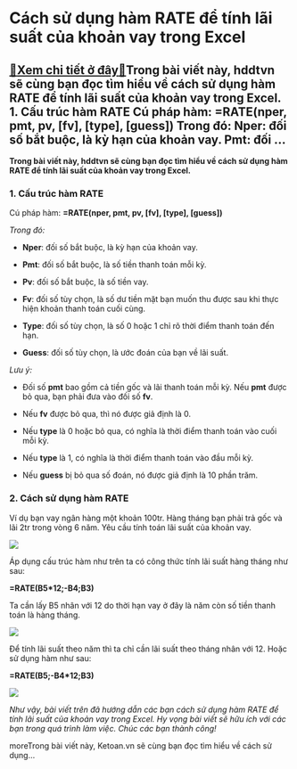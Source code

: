 Cách sử dụng hàm RATE để tính lãi suất của khoản vay trong Excel
================================================================

[:gift:Xem chi tiết ở đây:gift:](https://hddtvn.com/cach-su-dung-ham-rate-de-tinh-lai-suat-cua-khoan-vay-trong-excel/)Trong bài viết này, hddtvn sẽ cùng bạn đọc tìm hiểu về cách sử dụng hàm RATE để tính lãi suất của khoản vay trong Excel. 1. Cấu trúc hàm RATE Cú pháp hàm: =RATE(nper, pmt, pv, [fv], [type], [guess]) Trong đó: Nper: đối số bắt buộc, là kỳ hạn của khoản vay. Pmt: đối …
-----------------------------------------------------------------------------------------------------------------------------------------------------------------------------------------------------------------------------------------------------------------------------

**Trong bài viết này, hddtvn sẽ cùng bạn đọc tìm hiểu về cách sử dụng hàm RATE để tính lãi suất của khoản vay trong Excel.**


### 1. Cấu trúc hàm RATE


Cú pháp hàm: **=RATE(nper, pmt, pv, [fv], [type], [guess])**


*Trong đó:*




* **Nper**: đối số bắt buộc, là kỳ hạn của khoản vay.

* **Pmt**: đối số bắt buộc, là số tiền thanh toán mỗi kỳ.

* **Pv**: đối số bắt buộc, là số tiền vay.

* **Fv**: đối số tùy chọn, là số dư tiền mặt bạn muốn thu được sau khi thực hiện khoản thanh toán cuối cùng.

* **Type**: đối số tùy chọn, là số 0 hoặc 1 chỉ rõ thời điểm thanh toán đến hạn.

* **Guess**: đối số tùy chọn, là ước đoán của bạn về lãi suất.



*Lưu ý:*




* Đối số **pmt** bao gồm cả tiền gốc và lãi thanh toán mỗi kỳ. Nếu **pmt** được bỏ qua, bạn phải đưa vào đối số **fv**.

* Nếu **fv** được bỏ qua, thì nó được giả định là 0.

* Nếu **type** là 0 hoặc bỏ qua, có nghĩa là thời điểm thanh toán vào cuối mỗi kỳ.

* Nếu **type** là 1, có nghĩa là thời điểm thanh toán vào đầu mỗi kỳ.

* Nếu **guess** bị bỏ qua số đoán, nó được giả định là 10 phần trăm.



### 2. Cách sử dụng hàm RATE


Ví dụ bạn vay ngân hàng một khoản 100tr. Hàng tháng bạn phải trả gốc và lãi 2tr trong vòng 6 năm. Yêu cầu tính toán lãi suất của khoản vay.


![](https://hddtvn.com/wp-content/uploads/2021/01/danQ6BV.png)


Áp dụng cấu trúc hàm như trên ta có công thức tính lãi suất hàng tháng như sau:


**=RATE(B5*12;-B4;B3)**


Ta cần lấy B5 nhân với 12 do thời hạn vay ở đây là năm còn số tiền thanh toán là hàng tháng.


![](https://hddtvn.com/wp-content/uploads/2021/01/OoLu1dc.png)


Để tính lãi suất theo năm thì ta chỉ cần lãi suất theo tháng nhân với 12. Hoặc sử dụng hàm như sau:


**=RATE(B5;-B4*12;B3)**


![](https://hddtvn.com/wp-content/uploads/2021/01/crV66MS.png)


*Như vậy, bài viết trên đã hướng dẫn các bạn cách sử dụng hàm RATE để tính lãi suất của khoản vay trong Excel. Hy vọng bài viết sẽ hữu ích với các bạn trong quá trình làm việc. Chúc các bạn thành công!*


moreTrong bài viết này, Ketoan.vn sẽ cùng bạn đọc tìm hiểu về cách sử dụng…

